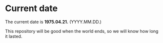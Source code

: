 # Current date

The current date is **1975.04.21.** (YYYY.MM.DD.)

This repository will be good when the world ends, so we will know how long it lasted.